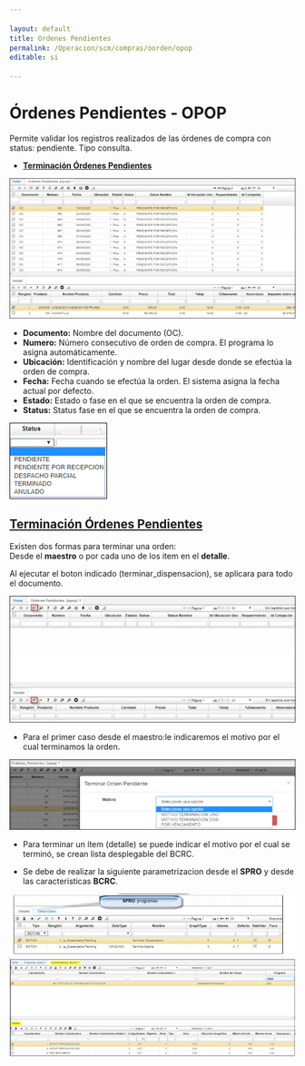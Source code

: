 ```yaml
---

layout: default
title: Ordenes Pendientes
permalink: /Operacion/scm/compras/oorden/opop
editable: si

---
```


# Órdenes Pendientes - OPOP

Permite validar los registros realizados de las órdenes de compra con status: pendiente. Tipo consulta.  

- [**Terminación Órdenes Pendientes**](http://docs.oasiscom.com/Operacion/scm/compras/oorden/opop#terminación-órdenes-pendientes)

![](opop1.png)

* **Documento:** Nombre del documento (OC).  
* **Numero:** Número consecutivo de orden de compra. El programa lo asigna automáticamente.  
* **Ubicación:** Identificación y nombre del lugar desde donde se efectúa la orden de compra.  
* **Fecha:** Fecha cuando se efectúa la orden. El sistema asigna la fecha actual por defecto.  
* **Estado:** Estado o fase en el que se encuentra la orden de compra.  
* **Status:** Status fase en el que se encuentra la orden de compra.  


![](opop2.png)  


## [**Terminación Órdenes Pendientes**](http://docs.oasiscom.com/Operacion/scm/compras/oorden/opop#terminación-órdenes-pendientes)  

Existen dos formas para terminar una orden:  
Desde el **maestro** o por cada uno de los item en el **detalle**.  

Al ejecutar el boton indicado (terminar_dispensacion), se aplicara para todo el documento.  

![](opop3.png)  

* Para el primer caso desde el maestro:le indicaremos el motivo por el cual terminamos la orden.  


![](opop4.png)  


* Para terminar un ítem (detalle) se puede indicar el motivo por el cual se terminó, se crean lista desplegable del BCRC.  

* Se debe de realizar la siguiente parametrizacion desde el **SPRO** y desde las caracteristicas **BCRC**.  

![](opop5.png)  

























